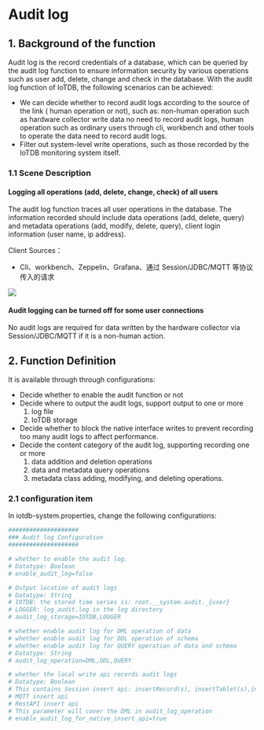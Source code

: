 <!--

    Licensed to the Apache Software Foundation (ASF) under one
    or more contributor license agreements.  See the NOTICE file
    distributed with this work for additional information
    regarding copyright ownership.  The ASF licenses this file
    to you under the Apache License, Version 2.0 (the
    "License"); you may not use this file except in compliance
    with the License.  You may obtain a copy of the License at
    
        http://www.apache.org/licenses/LICENSE-2.0
    
    Unless required by applicable law or agreed to in writing,
    software distributed under the License is distributed on an
    "AS IS" BASIS, WITHOUT WARRANTIES OR CONDITIONS OF ANY
    KIND, either express or implied.  See the License for the
    specific language governing permissions and limitations
    under the License.

-->

# Audit log

## 1. Background of the function

Audit log is the record credentials of a database, which can be queried by the audit log function to ensure information security by various operations such as user add, delete, change and check in the database. With the audit log function of IoTDB, the following scenarios can be achieved:

- We can decide whether to record audit logs according to the source of the link ( human operation or not), such as: non-human operation such as hardware collector write data no need to record audit logs, human operation such as ordinary users through cli, workbench and other tools to operate the data need to record audit logs.
- Filter out system-level write operations, such as those recorded by the IoTDB monitoring system itself.

### 1.1 Scene Description

#### Logging all operations (add, delete, change, check) of all users

The audit log function traces all user operations in the database. The information recorded should include data operations (add, delete, query) and metadata operations (add, modify, delete, query), client login information (user name, ip address).

Client Sources：
- Cli、workbench、Zeppelin、Grafana、通过 Session/JDBC/MQTT 等协议传入的请求

![](/img/audit-log.png)

#### Audit logging can be turned off for some user connections

No audit logs are required for data written by the hardware collector via Session/JDBC/MQTT if it is a non-human action.

## 2. Function Definition

It is available through through configurations:

- Decide whether to enable the audit function or not
- Decide where to output the audit logs, support output to one or more
    1. log file
    2. IoTDB storage
- Decide whether to block the native interface writes to prevent recording too many audit logs to affect performance.
- Decide the content category of the audit log, supporting recording one or more
    1. data addition and deletion operations
    2. data and metadata query operations
    3. metadata class adding, modifying, and deleting operations.

### 2.1 configuration item

In iotdb-system.properties, change the following configurations:

```YAML
####################
### Audit log Configuration
####################

# whether to enable the audit log.
# Datatype: Boolean
# enable_audit_log=false

# Output location of audit logs
# Datatype: String
# IOTDB: the stored time series is: root.__system.audit._{user}
# LOGGER: log_audit.log in the log directory
# audit_log_storage=IOTDB,LOGGER

# whether enable audit log for DML operation of data
# whether enable audit log for DDL operation of schema
# whether enable audit log for QUERY operation of data and schema
# Datatype: String
# audit_log_operation=DML,DDL,QUERY

# whether the local write api records audit logs
# Datatype: Boolean
# This contains Session insert api: insertRecord(s), insertTablet(s),insertRecordsOfOneDevice
# MQTT insert api
# RestAPI insert api
# This parameter will cover the DML in audit_log_operation
# enable_audit_log_for_native_insert_api=true
```

